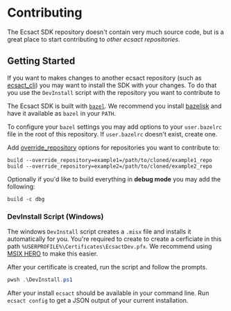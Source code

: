 # Contributing

The Ecsact SDK repository doesn't contain very much source code, but is a great place to start contributing to _other ecsact repositories_.

## Getting Started

If you want to makes changes to another ecsact repository (such as [ecsact_cli](https://github.com/ecsact-dev/ecsact_cli)) you may want to install the SDK with your changes. To do that you use the `DevInstall` script with the repository you want to contribute to

The Ecsact SDK is built with [`bazel`](https://bazel.build/). We recommend you install [bazelisk](https://bazel.build/install/bazelisk) and have it available as `bazel` in your `PATH`.

To configure your `bazel` settings you may add options to your `user.bazelrc` file in the root of this repository. If `user.bazelrc` doesn't exist, create one.

Add [override_repository](https://bazel.build/reference/command-line-reference#flag--override_repository) options for repositories you want to contribute to:

```bazelrc
build --override_repository=example1=/path/to/cloned/example1_repo
build --override_repository=example2=/path/to/cloned/example2_repo
```

Optionally if you'd like to build everything in **debug mode** you may add the following:

```bazelrc
build -c dbg
```

### DevInstall Script (Windows)

The windows `DevInstall` script creates a `.misx` file and installs it automatically for you. You're required to create to create a cerficiate in this path `%USERPROFILE%\Certificates\EcsactDev.pfx`. We recommend using [MSIX HERO](https://msixhero.net/) to make this easier.

After your certificate is created, run the script and follow the prompts.

```powershell
pwsh .\DevInstall.ps1
```

After your install `ecsact` should be available in your command line. Run `ecsact config` to get a JSON output of your current installation.
